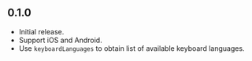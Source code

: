## 0.1.0

* Initial release.
* Support iOS and Android.
* Use `keyboardLanguages` to obtain list of available keyboard languages.
